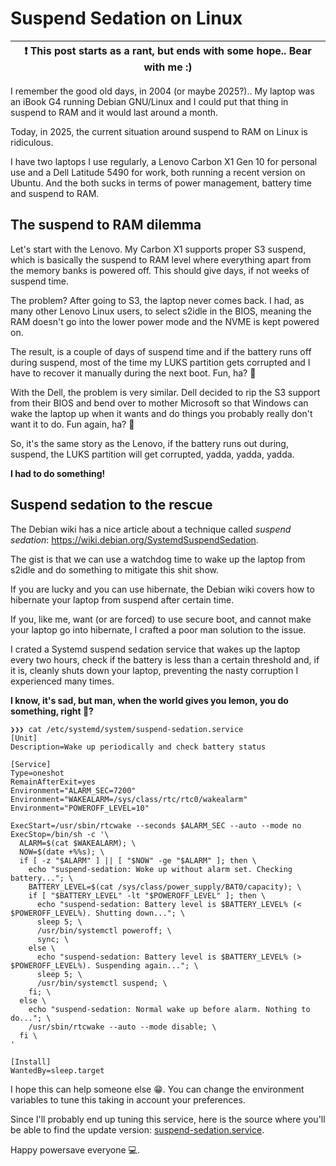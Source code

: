 # Suspend Sedation on Linux

| :exclamation:  This post starts as a rant, but ends with some hope.. Bear with me :)   |
|----------------------------------------------------------------------------------------|

I remember the good old days, in 2004 (or maybe 2025?).. My laptop was an iBook G4 running Debian GNU/Linux
and I could put that thing in suspend to RAM and it would last around a month.

Today, in 2025, the current situation around suspend to RAM on Linux is ridiculous.

I have two laptops I use regularly, a Lenovo Carbon X1 Gen 10 for personal use and a Dell Latitude 5490 for
work, both running a recent version on Ubuntu. And the both sucks in terms of power management, battery time
and suspend to RAM.

## The suspend to RAM dilemma

Let's start with the Lenovo. My Carbon X1 supports proper S3 suspend, which is basically the suspend to RAM level
where everything apart from the memory banks is powered off. This should give days, if not weeks of suspend time.

The problem? After going to S3, the laptop never comes back. I had, as many other Lenovo Linux users, to select
s2idle in the BIOS, meaning the RAM doesn't go into the lower power mode and the NVME is kept powered on.

The result, is a couple of days of suspend time and if the battery runs off during suspend, most of the time my
LUKS partition gets corrupted and I have to recover it manually during the next boot. Fun, ha? 🤮

With the Dell, the problem is very similar. Dell decided to rip the S3 support from their BIOS and bend over to
mother Microsoft so that Windows can wake the laptop up when it wants and do things you probably really don't want
it to do. Fun again, ha? 🤮

So, it's the same story as the Lenovo, if the battery runs out during, suspend, the LUKS partition will get corrupted,
yadda, yadda, yadda.

**I had to do something!**

## Suspend sedation to the rescue

The Debian wiki has a nice article about a technique called *suspend sedation*: https://wiki.debian.org/SystemdSuspendSedation.

The gist is that we can use a watchdog time to wake up the laptop from s2idle and do something to mitigate this shit show.

If you are lucky and you can use hibernate, the Debian wiki covers how to hibernate your laptop from suspend after certain time.

If you, like me, want (or are forced) to use secure boot, and cannot make your laptop go into hibernate, I crafted a poor man solution
to the issue.

I crated a Systemd suspend sedation service that wakes up the laptop every two hours, check if the battery is less than a certain
threshold and, if it is, cleanly shuts down your laptop, preventing the nasty corruption I experienced many times.

**I know, it's sad, but man, when the world gives you lemon, you do something, right 🍋?**

```systemd
❯❯❯ cat /etc/systemd/system/suspend-sedation.service
[Unit]
Description=Wake up periodically and check battery status

[Service]
Type=oneshot
RemainAfterExit=yes
Environment="ALARM_SEC=7200"
Environment="WAKEALARM=/sys/class/rtc/rtc0/wakealarm"
Environment="POWEROFF_LEVEL=10"

ExecStart=/usr/sbin/rtcwake --seconds $ALARM_SEC --auto --mode no
ExecStop=/bin/sh -c '\
  ALARM=$(cat $WAKEALARM); \
  NOW=$(date +%%s); \
  if [ -z "$ALARM" ] || [ "$NOW" -ge "$ALARM" ]; then \
    echo "suspend-sedation: Woke up without alarm set. Checking battery..."; \
    BATTERY_LEVEL=$(cat /sys/class/power_supply/BAT0/capacity); \
    if [ "$BATTERY_LEVEL" -lt "$POWEROFF_LEVEL" ]; then \
      echo "suspend-sedation: Battery level is $BATTERY_LEVEL% (< $POWEROFF_LEVEL%). Shutting down..."; \
      sleep 5; \
      /usr/bin/systemctl poweroff; \
      sync; \
    else \
      echo "suspend-sedation: Battery level is $BATTERY_LEVEL% (> $POWEROFF_LEVEL%). Suspending again..."; \
      sleep 5; \
      /usr/bin/systemctl suspend; \
    fi; \
  else \
    echo "suspend-sedation: Normal wake up before alarm. Nothing to do..."; \
    /usr/sbin/rtcwake --auto --mode disable; \
  fi \
'

[Install]
WantedBy=sleep.target
```

I hope this can help someone else 😁. You can change the environment variables to tune this taking in account your preferences.

Since I'll probably end up tuning this service, here is the source where you'll be able to find the update version: [suspend-sedation.service](https://github.com/crisidev/dotfiles/blob/main/system/etc/systemd/system/suspend-sedation.service).

Happy powersave everyone 💻.
